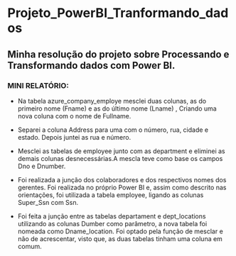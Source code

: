 # Projeto_PowerBI_Tranformando_dados
## Minha resolução do projeto sobre Processando e Transformando dados com Power BI.

### MINI RELATÓRIO:
 
- Na tabela azure_company_employe mesclei duas colunas, as do primeiro nome (Fname) e as do último nome (Lname) , Criando uma nova coluna com o nome de Fullname.

- Separei a coluna Address para uma com o número, rua, cidade e estado. Depois juntei as rua e número. 

- Mesclei as tabelas de employee junto com as department e eliminei as demais colunas desnecessárias.A mescla teve como base os campos Dno e Dnumber. 

- Foi realizada a junção dos colaboradores e dos respectivos nomes dos gerentes. Foi realizada no próprio Power BI e, assim como descrito nas orientações, foi utilizada a tabela employee, ligando as colunas Super_Ssn com Ssn.

- Foi feita a junção entre as tabelas departament e dept_locations utilizando as colunas Dumber como parâmetro, a nova tabela foi nomeada como Dname_location. Foi optado pela função de mesclar e não de acrescentar, visto que, as duas tabelas tinham uma coluna em comum.

 


